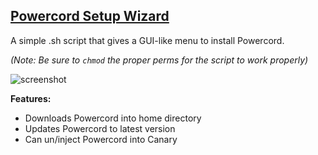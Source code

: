 ## [Powercord Setup Wizard](https://gitcdn.link/repo/SlippingGitty/Powercord-Setup-Wizard/main/PowercordSetupWizard.sh)
A simple .sh script that gives a GUI-like menu to install Powercord.

*(Note: Be sure to `chmod` the proper perms for the script to work properly)*

![screenshot](https://files.catbox.moe/1wtzgm.png)

**Features:**

* Downloads Powercord into home directory
* Updates Powercord to latest version
* Can un/inject Powercord into Canary
